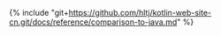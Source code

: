{% include "git+https://github.com/hltj/kotlin-web-site-cn.git/docs/reference/comparison-to-java.md" %}
